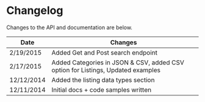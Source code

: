 # Changelog

Changes to the API and documentation are below.

Date | Changes
--------- | -----------
2/19/2015 | Added Get and Post search endpoint
2/17/2015 | Added Categories in JSON & CSV, added CSV option for Listings, Updated examples
12/12/2014 | Added the listing data types section
12/11/2014 | Initial docs + code samples written
